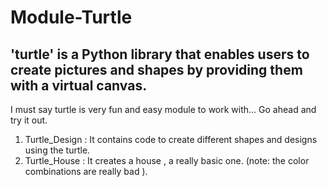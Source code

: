 # Module-Turtle
 ## 'turtle' is a Python library that enables users to create pictures and shapes by providing them with a virtual canvas.
  I must say turtle is very fun and easy module to work with...
  Go ahead and try it out.
  
  1. Turtle_Design : It contains code to create different shapes and designs using the turtle.
  2. Turtle_House : It creates a house , a really basic one. (note: the color combinations are really bad ).
  
